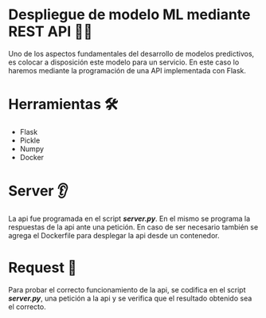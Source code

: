 # Despliegue de modelo ML mediante REST API  🧑‍💻

Uno de los aspectos fundamentales del desarrollo de modelos predictivos, es colocar a disposición este modelo para un servicio. En este caso lo haremos mediante la programación de una API implementada con Flask. 

# Herramientas  🛠️

* Flask
* Pickle
* Numpy
* Docker


# Server 👂

La api fue programada en el script _**server.py**_. En el mismo se programa la respuestas de la api ante una petición. En caso de ser necesario también se agrega el Dockerfile para desplegar la api desde un contenedor. 

# Request 🫴

Para probar el correcto funcionamiento de la api, se codifica en el script _**server.py**_, una petición a la api y se verifica que el resultado obtenido sea el correcto.  
